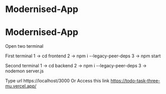 ﻿# Modernised-App
# Modernised-App
Open two terminal

First terminal 
1 -> cd frontend
2 -> npm i --legacy-peer-deps
3 -> npm start

Second terminal
1 -> cd backend
2 -> npm i --legacy-peer-deps
3 -> nodemon server.js

Type url https://localhost/3000
Or 
Access this link
https://todo-task-three-mu.vercel.app/
